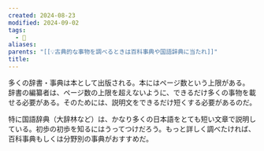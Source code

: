 ```yaml
---
created: 2024-08-23
modified: 2024-09-02
tags:
  - 💭
aliases: 
parents: "[[💡古典的な事物を調べるときは百科事典や国語辞典に当たれ]]"
title: 
---
```

多くの辞書・事典は本として出版される。本にはページ数という上限がある。 
辞書の編纂者は、ページ数の上限を超えないように、できるだけ多くの事物を載せる必要がある。そのためには、説明文をできるだけ短くする必要があるのだ。

特に国語辞典（大辞林など）は、かなり多くの日本語をとても短い文章で説明している。初歩の初歩を知るにはうってつけだろう。もっと詳しく調べたければ、百科事典もしくは分野別の事典がおすすめだ。